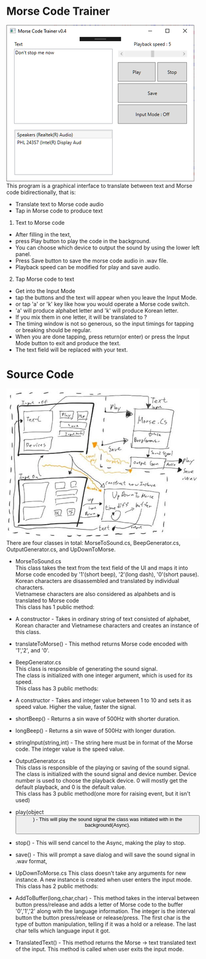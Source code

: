# Morse Code Trainer  
![The GUI](https://github.com/Mins0o/MorseCodeTrainer/raw/master/forGitHub/GUI.png "The GUI")  
This program is a graphical interface to translate between text and Morse code bidirectionally, that is:  
- Translate text to Morse code audio  
- Tap in Morse code to produce text  

1. Text to Morse code  
- After filling in the text,   
- press Play button to play the code in the background.   
- You can choose which device to output the sound by using the lower left panel.  
- Press Save button to save the morse code audio in .wav file.  
- Playback speed can be modified for play and save audio.  
  
2. Tap Morse code to text  
- Get into the Input Mode  
- tap the buttons and the text will appear when you leave the Input Mode.  
- or tap 'a' or 'k' key like how you would operate a Morse code switch.  
- 'a' will produce alphabet letter and 'k' will produce Korean letter.  
- If you mix them in one letter, it will be translated to ?  
- The timing window is not so generous, so the input timings for tapping or breaking should be regular.  
- When you are done tapping, press return(or enter) or press the Input Mode button to exit and produce the text.  
- The text field will be replaced with your text.  

# Source Code  
![The Model](https://github.com/Mins0o/MorseCodeTrainer/raw/master/forGitHub/TheModel.png "The Model")  
There are four classes in total: MorseToSound.cs, BeepGenerator.cs, OutputGenerator.cs, and UpDownToMorse.  
  
- MorseToSound.cs  
This class takes the text from the text field of the UI and maps it into Morse code encoded by '1'(short beep), '2'(long dash), '0'(short pause).  
Korean characters are disassembled and translated by individual characters.  
Vietnamese characters are also considered as alpahbets and is translated to Morse code  
This class has 1 public method:  
- A constructor - Takes in ordinary string of text consisted of alphabet, Korean character and Vietnamese characters and creates an instance of this class.  
- translateToMorse() - This method returns Morse code encoded with '1','2', and '0'.  
  
- BeepGenerator.cs  
This class is responsible of generating the sound signal.  
The class is initialized with one integer argument, which is used for its speed.  
This class has 3 public methods:  
- A constructor - Takes and integer value between 1 to 10 and sets it as speed value. Higher the value, faster the signal.  
- shortBeep() - Returns a sin wave of 500Hz with shorter duration.  
- longBeep() - Returns a sin wave of 500Hz with longer duration.  
- stringInput(string,int) - The string here must be in format of the Morse code. The integer value is the speed value.  

- OutputGenerator.cs  
This class is responsible of the playing or saving of the sound signal.
The class is initialized with the sound signal<ISampleProvider> and device number. Device number is used to choose the playback device. 0 will mostly get the default playback, and 0 is the default value.  
This class has 3 public method(one more for raising event, but it isn't used)  
- play(object<Button>) - This will play the sound signal the class was initiated with in the background(Async).  
- stop() - This will send cancel to the Async, making the play to stop.  
- save() - This will prompt a save dialog and will save the sound signal in .wav format,  
  
- UpDownToMorse.cs
This class doesn't take any arguments for new instance. A new instance is created when user enters the input mode.  
This class has 2 public methods:  
- AddToBuffer(long,char,char) - This method takes in the interval between button press/release and adds a letter of Morse code to the buffer '0','1','2' along with the language information. The integer is the interval button the button press/release or release/press. The first char is the type of button manipulation, telling if it was a hold or a release. The last char tells which language input it got.  
- TranslatedText() - This method returns the Morse -> text translated text of the input. This method is called when user exits the input mode.  
